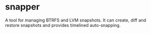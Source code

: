 # snapper
A tool for managing BTRFS and LVM snapshots. It can create, diff and restore snapshots and provides timelined auto-snapping.

